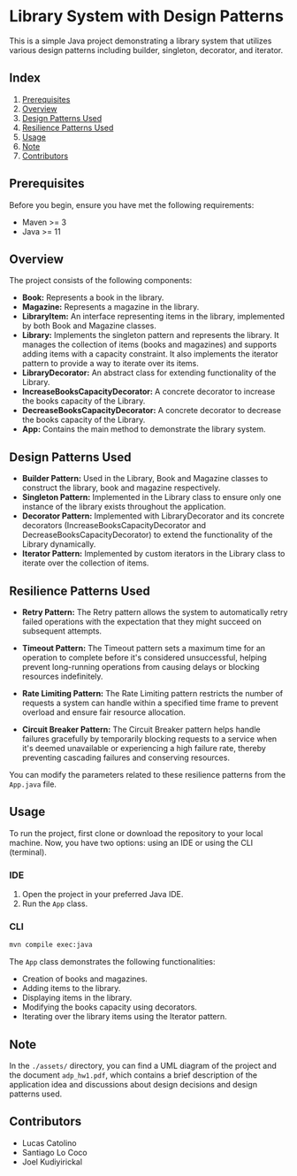 # Library System with Design Patterns


This is a simple Java project demonstrating a library system that utilizes various design patterns including builder, singleton, decorator, and iterator.

## Index
1. [Prerequisites](#prerequisites)
2. [Overview](#overview)
3. [Design Patterns Used](#design-patterns-used)
4. [Resilience Patterns Used](#resilience-patterns-used)
5. [Usage](#usage)
6. [Note](#note)
7. [Contributors](#contributors)

## Prerequisites

Before you begin, ensure you have met the following requirements:

- Maven >= 3
- Java >= 11

## Overview

The project consists of the following components:

- **Book:** Represents a book in the library.
- **Magazine:** Represents a magazine in the library.
- **LibraryItem:** An interface representing items in the library, implemented by both Book and Magazine classes.
- **Library:** Implements the singleton pattern and represents the library. It manages the collection of items (books and magazines) and supports adding items with a capacity constraint. It also implements the iterator pattern to provide a way to iterate over its items.
- **LibraryDecorator:** An abstract class for extending functionality of the Library.
- **IncreaseBooksCapacityDecorator:** A concrete decorator to increase the books capacity of the Library.
- **DecreaseBooksCapacityDecorator:** A concrete decorator to decrease the books capacity of the Library.
- **App:** Contains the main method to demonstrate the library system.

## Design Patterns Used

- **Builder Pattern:** Used in the Library, Book and Magazine classes to construct the library, book and magazine respectively.
- **Singleton Pattern:** Implemented in the Library class to ensure only one instance of the library exists throughout the application.
- **Decorator Pattern:** Implemented with LibraryDecorator and its concrete decorators (IncreaseBooksCapacityDecorator and DecreaseBooksCapacityDecorator) to extend the functionality of the Library dynamically.
- **Iterator Pattern:** Implemented by custom iterators in the Library class to iterate over the collection of items.

## Resilience Patterns Used

- **Retry Pattern:** The Retry pattern allows the system to automatically retry failed operations with the expectation that they might succeed on subsequent attempts.

- **Timeout Pattern:** The Timeout pattern sets a maximum time for an operation to complete before it's considered unsuccessful, helping prevent long-running operations from causing delays or blocking resources indefinitely.

- **Rate Limiting Pattern:** The Rate Limiting pattern restricts the number of requests a system can handle within a specified time frame to prevent overload and ensure fair resource allocation.

- **Circuit Breaker Pattern:** The Circuit Breaker pattern helps handle failures gracefully by temporarily blocking requests to a service when it's deemed unavailable or experiencing a high failure rate, thereby preventing cascading failures and conserving resources.

You can modify the parameters related to these resilience patterns from the `App.java` file.

## Usage

To run the project, first clone or download the repository to your local machine. Now, you have two options: using an IDE or using the CLI (terminal).

### IDE

1. Open the project in your preferred Java IDE.
2. Run the `App` class.

### CLI

```sh
mvn compile exec:java
```

The `App` class demonstrates the following functionalities:

- Creation of books and magazines.
- Adding items to the library.
- Displaying items in the library.
- Modifying the books capacity using decorators.
- Iterating over the library items using the Iterator pattern.

## Note

In the `./assets/` directory, you can find a UML diagram of the project and the document `adp_hw1.pdf`, which contains a brief description of the application idea and discussions about design decisions and design patterns used.

## Contributors

- Lucas Catolino
- Santiago Lo Coco
- Joel Kudiyirickal
